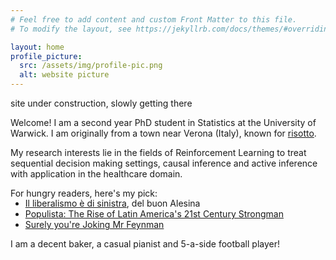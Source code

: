 ```yaml
---
# Feel free to add content and custom Front Matter to this file.
# To modify the layout, see https://jekyllrb.com/docs/themes/#overriding-theme-defaults

layout: home
profile_picture:
  src: /assets/img/profile-pic.png
  alt: website picture
---
```


<p>
site under construction, slowly getting there 
</p>

<p>
  Welcome! I am a second year PhD student in Statistics at the University of Warwick. I am originally from a town near Verona (Italy), known for <a href="https://www.youtube.com/watch?v=TFRX_qhPKnc">risotto</a>.
</p>

<p>
  My research interests lie in the fields of Reinforcement Learning to treat sequential decision making settings, causal inference and active inference with application in the healthcare domain.
</p>


<p>
  For hungry readers, here's my pick:
  <ul style="margin-top:-15px;">
    <li> <a href="https://www.ibs.it/liberismo-di-sinistra-ebook-alberto-alesina/e/9788865763520">Il liberalismo è di sinistra</a>, del buon Alesina </li>
    <li> <a href="https://www.waterstones.com/book/populista/will-grant/9781789543971">Populista: The Rise of Latin America's 21st Century Strongman</a> </li>
    <li> <a href="https://www.amazon.co.uk/Surely-Youre-Joking-Feynman-Adventures/dp/009917331X">Surely you're Joking Mr Feynman</a>  </li>
  </ul>
</p>

<p>
  I am a decent baker, a casual pianist and 5-a-side football player!
</p>
